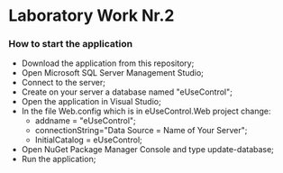 # Laboratory Work Nr.2
### How to start the application
* Download the application from this repository;
* Open Microsoft SQL Server Management Studio;
* Connect to the server;
* Create on your server a database named "eUseControl";
* Open the application in Visual Studio;
* In the file Web.config which is in eUseControl.Web project change:
  * addname = "eUseControl";
  * connectionString="Data Source = Name of Your Server";
  * InitialCatalog = eUseControl;
* Open NuGet Package Manager Console and type update-database;
* Run the application;
